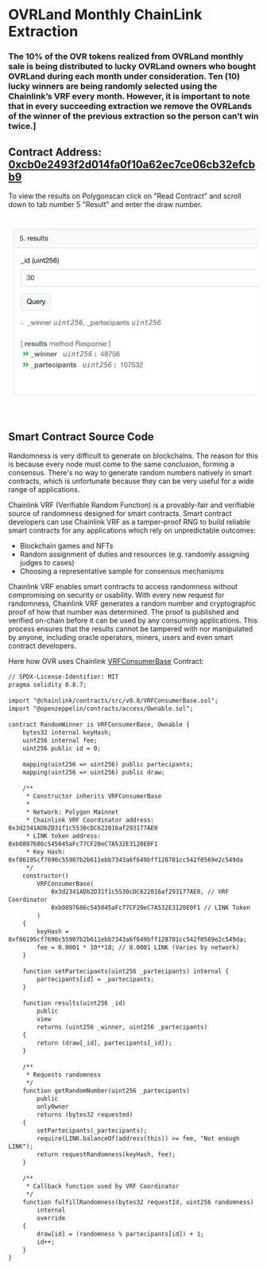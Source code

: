 # OVRLand Monthly ChainLink Extraction

### The 10% of the OVR tokens realized from OVRLand monthly sale is being distributed to lucky OVRLand owners who bought OVRLand during each month under consideration. Ten (10) lucky winners are being randomly selected using the Chainlink’s VRF every month. However, it is important to note that in every succeeding extraction we remove the OVRLands of the winner of the previous extraction so the person can’t win twice.]

## Contract Address: [0xcb0e2493f2d014fa0f10a62ec7ce06cb32efcbb9](https://polygonscan.com/address/0xcb0e2493f2d014fa0f10a62ec7ce06cb32efcbb9)

To view the results on Polygonscan click on "Read Contract" and scroll down to tab number 5 "Result" and enter the draw number.

<img src="results.png" style="margin-top: 20px; margin-bottom: 30px;" />

## Smart Contract Source Code

Randomness is very difficult to generate on blockchains. The reason for this is because every node must come to the same conclusion, forming a consensus. There's no way to generate random numbers natively in smart contracts, which is unfortunate because they can be very useful for a wide range of applications.


Chainlink VRF (Verifiable Random Function) is a provably-fair and verifiable source of randomness designed for smart contracts. Smart contract developers can use Chainlink VRF as a tamper-proof RNG to build reliable smart contracts for any applications which rely on unpredictable outcomes:

- Blockchain games and NFTs
- Random assignment of duties and resources (e.g. randomly assigning judges to cases)
- Choosing a representative sample for consensus mechanisms

Chainlink VRF enables smart contracts to access randomness without compromising on security or usability. With every new request for randomness, Chainlink VRF generates a random number and cryptographic proof of how that number was determined. The proof is published and verified on-chain before it can be used by any consuming applications. This process ensures that the results cannot be tampered with nor manipulated by anyone, including oracle operators, miners, users and even smart contract developers.

Here how OVR uses Chainlink [VRFConsumerBase](https://github.com/smartcontractkit/chainlink/blob/develop/contracts/src/v0.6/VRFConsumerBase.sol) Contract:

```solidity
// SPDX-License-Identifier: MIT
pragma solidity 0.8.7;

import "@chainlink/contracts/src/v0.8/VRFConsumerBase.sol";
import "@openzeppelin/contracts/access/Ownable.sol";

contract RandomWinner is VRFConsumerBase, Ownable {
    bytes32 internal keyHash;
    uint256 internal fee;
    uint256 public id = 0;

    mapping(uint256 => uint256) public partecipants;
    mapping(uint256 => uint256) public draw;

    /**
     * Constructor inherits VRFConsumerBase
     *
     * Network: Polygon Mainnet
     * Chainlink VRF Coordinator address: 0x3d2341ADb2D31f1c5530cDC622016af293177AE0
     * LINK token address:                0xb0897686c545045aFc77CF20eC7A532E3120E0F1
     * Key Hash: 0xf86195cf7690c55907b2b611ebb7343a6f649bff128701cc542f0569e2c549da
     */
    constructor()
        VRFConsumerBase(
            0x3d2341ADb2D31f1c5530cDC622016af293177AE0, // VRF Coordinator
            0xb0897686c545045aFc77CF20eC7A532E3120E0F1 // LINK Token
        )
    {
        keyHash = 0xf86195cf7690c55907b2b611ebb7343a6f649bff128701cc542f0569e2c549da;
        fee = 0.0001 * 10**18; // 0.0001 LINK (Varies by network)
    }

    function setPartecipants(uint256 _partecipants) internal {
        partecipants[id] = _partecipants;
    }

    function results(uint256 _id)
        public
        view
        returns (uint256 _winner, uint256 _partecipants)
    {
        return (draw[_id], partecipants[_id]);
    }

    /**
     * Requests randomness
     */
    function getRandomNumber(uint256 _partecipants)
        public
        onlyOwner
        returns (bytes32 requested)
    {
        setPartecipants(_partecipants);
        require(LINK.balanceOf(address(this)) >= fee, "Not enough LINK");
        return requestRandomness(keyHash, fee);
    }

    /**
     * Callback function used by VRF Coordinator
     */
    function fulfillRandomness(bytes32 requestId, uint256 randomness)
        internal
        override
    {
        draw[id] = (randomness % partecipants[id]) + 1;
        id++;
    }
}

```